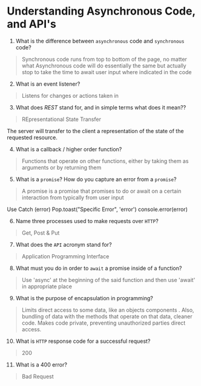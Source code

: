 # Understanding Asynchronous Code, and API's
01. What is the difference between `asynchronous` code and `synchronous` code?

  > Synchronous code runs from top to bottom of the page, no matter what
  Asynchronous code will do essentially the same but actually stop to take the time to await user input where indicated in the code

02. What is an event listener?

  > Listens for changes or actions taken in

03. What does *REST* stand for, and in simple terms what does it mean??

  > REpresentational State Transfer
  
  The server will transfer to the client a representation of the state of the requested resource.

04. What is a callback / higher order function?

  > Functions that operate on other functions, either by taking them as arguments or by returning them

05. What is a `promise`? How do you capture an error from a `promise`?

  > A promise is a promise that promises to do  or await on a certain interaction from typically from user input

  Use Catch (error)
  Pop.toast("Specific Error", 'error')
  console.error(error)

06. Name three processes used to make requests over `HTTP`?

  > Get, Post & Put

07. What does the `API` acronym stand for?

  > Application Programming Interface

08. What must you do in order to `await` a promise inside of a function?

  > Use 'async' at the beginning of the said function and then use 'await' in appropriate place

09. What is the purpose of encapsulation in programming?

  > Limits direct access to some data, like an objects components . Also, bundling of data with the methods that operate on that data, cleaner code. Makes code private, preventing unauthorized parties direct access.

10. What is `HTTP` response code for a successful request?

  > 200

11. What is a 400 error?

  > Bad Request
